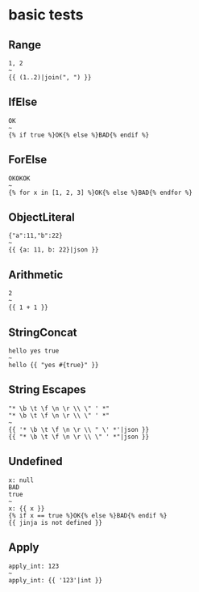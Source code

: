 # basic tests

## Range

```Twig
1, 2
~
{{ (1..2)|join(", ") }}
```

## IfElse

```Twig
OK
~
{% if true %}OK{% else %}BAD{% endif %}
```

## ForElse

```Twig
OKOKOK
~
{% for x in [1, 2, 3] %}OK{% else %}BAD{% endfor %}
```

## ObjectLiteral

```Twig
{"a":11,"b":22}
~
{{ {a: 11, b: 22}|json }}
```

## Arithmetic

```Twig
2
~
{{ 1 + 1 }}
```

## StringConcat
```Twig
hello yes true
~
hello {{ "yes #{true}" }}
```

## String Escapes
```Twig
"* \b \t \f \n \r \\ \" ' *"
"* \b \t \f \n \r \\ \" ' *"
~
{{ '* \b \t \f \n \r \\ " \' *'|json }}
{{ "* \b \t \f \n \r \\ \" ' *"|json }}
```

## Undefined
```Twig
x: null
BAD
true
~
x: {{ x }}
{% if x == true %}OK{% else %}BAD{% endif %}
{{ jinja is not defined }}
```

## Apply
```Twig
apply_int: 123
~
apply_int: {{ '123'|int }}
```
